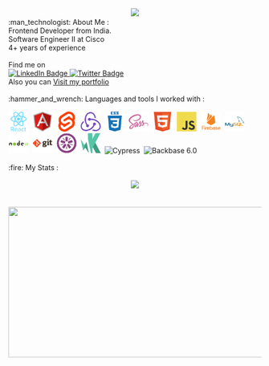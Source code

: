 <div id="header" align="center">
  <img src="https://media0.giphy.com/media/HscDLzkO8EOTmgkhQP/giphy.gif?cid=790b7611adfa2bdd8a61ddf29fe562cd650839dd930990ce&rid=giphy.gif&ct=g" width="200"/>
</div>
:man_technologist: About Me :<br>
Frontend Developer from India. <br>
Software Engineer II at Cisco <br>
4+ years of experience
<br><br>
Find me on
<div id="badges">
  <a target="_blank" href="https://www.linkedin.com/in/prodyut-das">
    <img src="https://img.shields.io/badge/LinkedIn-blue?style=for-the-badge&logo=linkedin&logoColor=white" alt="LinkedIn Badge"/>
  </a>
  <a href="https://twitter.com/Prodyutdas9">
    <img src="https://img.shields.io/badge/Twitter-blue?style=for-the-badge&logo=twitter&logoColor=white" alt="Twitter Badge"/>
  </a>
</div>Also you can
<a target='_blank' href='https://prodyut-das-repo.github.io/profile'>Visit my portfolio</a>
<br><br>
:hammer_and_wrench: Languages and tools I worked with :<br><br>
<div>
  <img src="https://github.com/devicons/devicon/blob/master/icons/react/react-original-wordmark.svg" title="React" alt="React" width="40" height="40"/>&nbsp;
   <img src="https://github.com/devicons/devicon/blob/master/icons/angularjs/angularjs-original.svg" title="Angular" alt="Angular" width="40" height="40"/>&nbsp;
   <img src="https://github.com/devicons/devicon/blob/master/icons/svelte/svelte-original.svg" title="Svelte" alt="svelte" width="40" height="40"/>&nbsp;
  <img src="https://github.com/devicons/devicon/blob/master/icons/redux/redux-original.svg" title="Redux" alt="Redux " width="40" height="40"/>&nbsp;
  <img src="https://github.com/devicons/devicon/blob/master/icons/css3/css3-plain-wordmark.svg"  title="CSS3" alt="CSS" width="40" height="40"/>&nbsp;
    <img src="https://github.com/devicons/devicon/blob/master/icons/sass/sass-original.svg"  title="Sass" alt="sass" width="40" height="40"/>&nbsp;
  <img src="https://github.com/devicons/devicon/blob/master/icons/html5/html5-original.svg" title="HTML5" alt="HTML" width="40" height="40"/>&nbsp;
  <img src="https://github.com/devicons/devicon/blob/master/icons/javascript/javascript-original.svg" title="JavaScript" alt="JavaScript" width="40" height="40"/>&nbsp;
  <img src="https://github.com/devicons/devicon/blob/master/icons/firebase/firebase-plain-wordmark.svg" title="Firebase" alt="Firebase" width="40" height="40"/>&nbsp;
  <img src="https://github.com/devicons/devicon/blob/master/icons/mysql/mysql-original-wordmark.svg" title="MySQL"  alt="MySQL" width="40" height="40"/>&nbsp;
  <img src="https://github.com/devicons/devicon/blob/master/icons/nodejs/nodejs-original-wordmark.svg" title="NodeJS" alt="NodeJS" width="40" height="40"/>&nbsp;
  <img src="https://github.com/devicons/devicon/blob/master/icons/git/git-original-wordmark.svg" title="Git" **alt="Git" width="40" height="40"/>&nbsp;
  <img src="https://github.com/devicons/devicon/blob/master/icons/jasmine/jasmine-plain.svg" title="Jasmine" alt="Jasmine" width="40" height="40"/>&nbsp;
  <img src="https://github.com/devicons/devicon/blob/master/icons/karma/karma-original.svg" title="Karma" alt="Karma" width="40" height="40"/>&nbsp;
  <img src="https://asset.brandfetch.io/idIq_kF0rb/idGSuvAIy3.png" title="Cypress" alt="Cypress" width="70" height="40"/>&nbsp;
  <img src="https://ibsintelligence.com/wp-content/uploads/2020/03/backbase.png" title="Backbase 6.0" alt="Backbase 6.0" width="40" height="40"/>&nbsp;
</div>
<br>
:fire: My Stats :
<br><br/>
<div align="center">
  <a href="https://git.io/streak-stats"><img src="http://github-readme-streak-stats.herokuapp.com?user=prodyut-das-repo&theme=dark"/></a>
</div>
<br><br>
<div align="center">
  <img src="https://media.giphy.com/media/dWesBcTLavkZuG35MI/giphy.gif" width="600" height="300"/>
</div>

